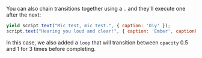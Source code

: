 You can also chain transitions together using a `.` and they'll execute one after the next:

```js
yield script.text("Mic test, mic test.", { caption: 'Diy' });
script.text("Hearing you loud and clear!", { caption: 'Ember', captionPosition: 'right' }).transition({ effect: { opacity: 0.5 }, duration: 500 }).transition({ effect: { opacity: 1 }, duration: 500, loop: 3 });
```

In this case, we also added a `loop` that will transition between `opacity` 0.5 and 1 for 3 times before completing.
